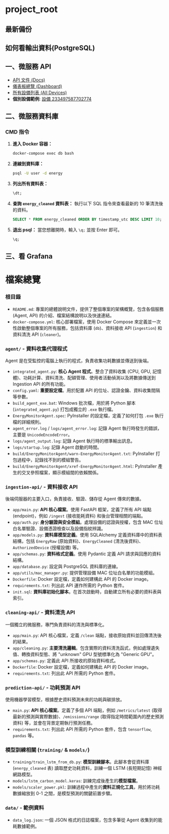 # project_root
## 最新備份

## 如何看輸出資料(PostgreSQL)
## 一、微服務 API

* [API 文件 (Docs)](http://172.21.208.1:8000/docs)
* [儀表板總覽 (Dashboard)](http://172.21.208.1:8000/admin/dashboard)
* [所有設備列表 (All Devices)](http://172.21.208.1:8000/admin/devices-simple)
* **個別設備範例**: [設備 233497587702774](http://172.21.208.1:8000/admin/device/233497587702774)

## 二、微服務資料庫

### CMD 指令

1.  **進入 Docker 容器：**
    ```bash
    docker-compose exec db bash
    ```

2.  **連線到資料庫：**
    ```bash
    psql -U user -d energy
    ```

3.  **列出所有資料表：**
    ```sql
    \dt;
    ```

4.  **查詢 `energy_cleaned` 資料表：**
    執行以下 SQL 指令來查看最新的 10 筆清洗後的資料。
    ```sql
    SELECT * FROM energy_cleaned ORDER BY timestamp_utc DESC LIMIT 10;
    ```

5.  **退出 psql：**
    當您想離開時，輸入 `\q;` 並按 Enter 即可。
    ```sql
    \q;
    ```

## 三、看 Grafana


# 檔案總覽
### **根目錄**

* `README.md`: 專案的總體說明文件，提供了整個專案的架構概覽，包含各個服務 (Agent, API) 的介紹、檔案結構說明以及快速連結。
* `docker-compose.yml`: 核心部署檔案，使用 Docker Compose 來定義並一次性啟動整個專案的所有服務，包括資料庫 (`db`)、資料接收 API (`ingestion`) 和資料清洗 API (`cleaner`)。

### **`agent/` - 資料收集代理程式**

Agent 是在受監控的電腦上執行的程式，負責收集功耗數據並傳送到後端。

* `integrated_agent.py`: **核心 Agent 程式**。整合了資料收集 (CPU, GPU, 記憶體)、功耗計算、資料清洗、配額管理、使用者活動偵測以及將數據傳送到 Ingestion API 的所有功能。
* `config.yaml`: **重要設定檔**。用於配置 API 的位址、認證金鑰、資料收集間隔等參數。
* `build_agent_exe.bat`: Windows 批次檔，用於將 Python 腳本 (`integrated_agent.py`) 打包成獨立的 `.exe` 執行檔。
* `EnergyMonitorAgent.spec`: PyInstaller 的設定檔，定義了如何打包 `.exe` 執行檔的詳細規則。
* `agent_error.log` / `logs/agent_error.log`: 記錄 Agent 執行時發生的錯誤，主要是 `UnicodeEncodeError`。
* `logs/agent_output.log`: 記錄 Agent 執行時的標準輸出訊息。
* `logs/startup.log`: 記錄 Agent 啟動的時間。
* `build/EnergyMonitorAgent/warn-EnergyMonitorAgent.txt`: PyInstaller 打包過程中，記錄找不到的模組警告。
* `build/EnergyMonitorAgent/xref-EnergyMonitorAgent.html`: PyInstaller 產生的交叉參照檔案，顯示模組間的依賴關係。

### **`ingestion-api/` - 資料接收 API**

後端伺服器的主要入口，負責接收、驗證、儲存從 Agent 傳來的數據。

* `app/main.py`: **API 核心檔案**。使用 FastAPI 框架，定義了所有 API 端點 (endpoint)，例如 `/ingest` (接收能耗資料) 和後台管理相關的端點。
* `app/auth.py`: **身分驗證與安全模組**。處理設備的認證與授權，包含 MAC 位址白名單驗證、設備憑證檢查以及設備指紋辨識。
* `app/models.py`: **資料庫模型定義**。使用 SQLAlchemy 定義資料庫中的資料表結構，包括 `EnergyRaw` (原始資料)、`EnergyCleaned` (清洗後資料)、`AuthorizedDevice` (授權設備) 等。
* `app/schemas.py`: **資料格式定義**。使用 Pydantic 定義 API 請求與回應的資料結構。
* `app/database.py`: 設定與 PostgreSQL 資料庫的連線。
* `app/utils/mac_manager.py`: 提供管理設備 MAC 位址白名單的功能模組。
* `Dockerfile`: Docker 設定檔，定義如何建構此 API 的 Docker image。
* `requirements.txt`: 列出此 API 運作所需的 Python 套件。
* `init.sql`: **資料庫初始化腳本**。在首次啟動時，自動建立所有必要的資料表與索引。

### **`cleaning-api/` - 資料清洗 API**

一個獨立的微服務，專門負責資料的清洗與標準化。

* `app/main.py`: API 核心檔案，定義 `/clean` 端點，接收原始資料並回傳清洗後的結果。
* `app/cleaning.py`: **主要清洗邏輯**。包含實際的資料清洗函式，例如處理遺失值、轉換資料型態、將 "unknown" GPU 型號標準化為 "Generic GPU"。
* `app/schemas.py`: 定義此 API 所接收的原始資料格式。
* `Dockerfile`: Docker 設定檔，定義如何建構此 API 的 Docker image。
* `requirements.txt`: 列出此 API 所需的 Python 套件。

### **`prediction-api/` - 功耗預測 API**

使用機器學習模型，根據歷史資料預測未來的功耗與碳排放。

* `main.py`: **API 核心檔案**。定義了多個 API 端點，例如 `/metrics/latest` (取得最新的預測與實際數據)、`/emissions/range` (取得指定時間範圍內的歷史預測資料) 等，並會在背景定期執行預測任務。
* `requirements.txt`: 列出此 API 所需的 Python 套件，包含 `tensorflow`, `pandas` 等。

### **模型訓練相關 (`training/` & `models/`)**

* `training/train_lstm_from_db.py`: **模型訓練腳本**。此腳本會從資料庫 (`energy_cleaned` 表) 讀取歷史功耗資料，訓練一個 LSTM (長短期記憶) 神經網路模型。
* `models/lstm_carbon_model.keras`: 訓練完成後產生的**模型檔案**。
* `models/scaler_power.pkl`: 訓練過程中產生的**資料正規化工具**，用於將功耗數據縮放到 0-1 之間，是模型預測的關鍵前置步驟。

### **`data/` - 範例資料**

* `data_log.json`: 一個 JSON 格式的日誌檔案，包含多筆從 Agent 收集到的能耗數據範例。
